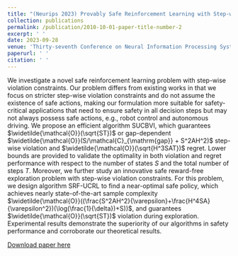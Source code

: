 ```yaml
---
title: "(Neurips 2023) Provably Safe Reinforcement Learning with Step-wise Violation Constraints\n <font color = blue>**Nuoya Xiong**</font>, Yihan Du, Longbo Huang"
collection: publications
permalink: /publication/2010-10-01-paper-title-number-2
excerpt: ' '
date: 2023-09-28
venue: 'Thirty-seventh Conference on Neural Information Processing Systems'
paperurl: ' '
citation: ' '
---
```

We investigate a novel safe reinforcement learning problem with step-wise violation constraints. Our problem differs from existing works in that we focus on stricter step-wise violation constraints and do not assume the existence of safe actions, making our formulation more suitable for safety-critical applications that need to ensure safety in all decision steps but may not always possess safe actions, e.g., robot control and autonomous driving.
We propose an efficient algorithm SUCBVI, which guarantees $\widetilde{\mathcal{O}}(\sqrt{ST})$ or gap-dependent $\widetilde{\mathcal{O}}(S/\mathcal{C}_{\mathrm{gap}} + S^2AH^2)$ step-wise violation and $\widetilde{\mathcal{O}}(\sqrt{H^3SAT})$ regret. Lower bounds are provided to validate the optimality in both violation and  regret performance with respect to the number of states $S$ and the total number of steps $T$. 
Moreover, we further study an innovative safe reward-free exploration problem with step-wise violation constraints. For this problem, we design algorithm SRF-UCRL to find a near-optimal safe policy, which achieves nearly state-of-the-art  sample complexity $\widetilde{\mathcal{O}}((\frac{S^2AH^2}{\varepsilon}+\frac{H^4SA}{\varepsilon^2})(\log(\frac{1}{\delta})+S))$, and guarantees $\widetilde{\mathcal{O}}(\sqrt{ST})$ violation during exploration.  Experimental results demonstrate the  superiority of our algorithms in safety performance and corroborate our theoretical results. 

[Download paper here](https://arxiv.org/abs/2302.06064)

